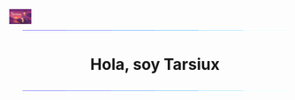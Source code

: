 
<!-- Banner -->
<img alt="Banner" src="./raw/img_per/banerOpti.jpg" width='40' align="left"/>

<!--  Hi -->
<ul align="center"> 
    <img alt="spacer" src="./raw/img_per/separador.gif">
    <h1 style="display: inline-block">Hola, soy Tarsiux</h1>
    <img alt="spacer" src="./raw/img_per/separador.gif">
</ul>

<!-- Summary -->